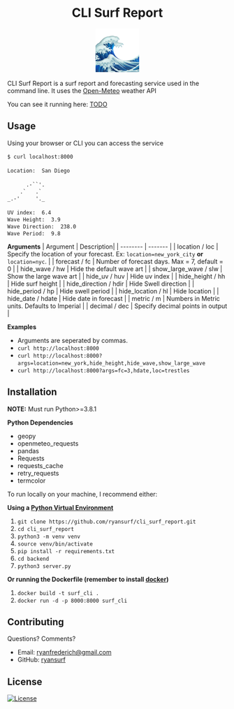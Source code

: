 # <center>CLI Surf Report</center>

<p align="center">
  <img src="./images/wave.png" height=100>
</p>

CLI Surf Report is a surf report and forecasting service used in the command line. It uses the [Open-Meteo](https://open-meteo.com/en/docs/marine-weather-api) weather API

You can see it running here: [TODO]()

## Usage

Using your browser or CLI you can access the service

<put screenshot of service in use>

```
$ curl localhost:8000

Location:  San Diego

      .-``'.
    .`   .`
_.-'     '._ 
        
UV index:  6.4
Wave Height:  3.9
Wave Direction:  238.0
Wave Period:  9.8

```

**Arguments**
| Argument    | Description|
| -------- | ------- |
| location / loc  | Specify the location of your forecast. Ex: `location=new_york_city` **or** `location=nyc`.    |
| forecast / fc  | Number of forecast days. Max = 7, default = 0  |
| hide_wave / hw | Hide the default wave art    |
| show_large_wave / slw   | Show the large wave art   | 
| hide_uv / huv    | Hide uv index   | 
| hide_height / hh    | Hide surf height   | 
| hide_direction / hdir    | Hide Swell direction    | 
| hide_period / hp  | Hide swell period    | 
| hide_location / hl    | Hide location   | 
| hide_date / hdate  | Hide date in forecast   | 
| metric / m  | Numbers in Metric units. Defaults to Imperial   | 
| decimal / dec   | Specify decimal points in output   | 

**Examples**
* Arguments are seperated by commas.
* `curl http://localhost:8000`
* `curl http://localhost:8000?args=location=new_york,hide_height,hide_wave,show_large_wave`
* `curl http://localhost:8000?args=fc=3,hdate,loc=trestles`



## Installation

**NOTE:** Must run Python>=3.8.1

**Python Dependencies**
* geopy
* openmeteo_requests
* pandas
* Requests
* requests_cache
* retry_requests
* termcolor

To run locally on your machine, I recommend either:

**Using a [Python Virtual Environment](https://docs.python.org/3/library/venv.html)** 
1. `git clone https://github.com/ryansurf/cli_surf_report.git`
2. `cd cli_surf_report`
3. `python3 -m venv venv`
4. `source venv/bin/activate`
5. `pip install -r requirements.txt`
6.  `cd backend`
7. `python3 server.py`

**Or running the Dockerfile (remember to install [docker](https://docs.docker.com/engine/install/))**
1. `docker build -t surf_cli .`
2. `docker run -d -p 8000:8000 surf_cli`

## Contributing

Questions? Comments?

* Email: [ryanfrederich@gmail.com](mailto:ryanfrederich@gmail.com)
* GitHub: [ryansurf](https://github.com/ryansurf)

## License
[![License](https://img.shields.io/:license-mit-blue.svg?style=flat-square)](https://badges.mit-license.org)